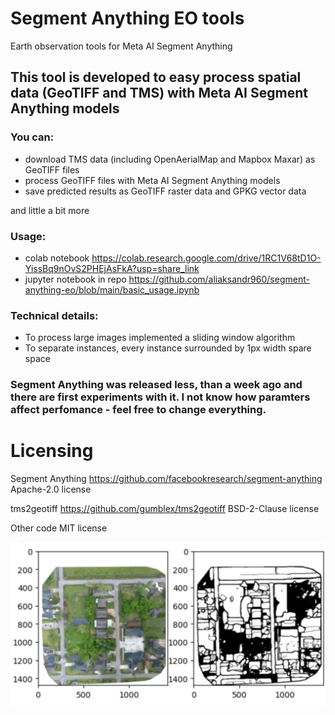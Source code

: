 # Segment Anything EO tools
Earth observation tools for Meta AI Segment Anything

## This tool is developed to easy process spatial data (GeoTIFF and TMS) with Meta AI Segment Anything models

### You can:
- download TMS data (including OpenAerialMap and Mapbox Maxar) as GeoTIFF files
- process GeoTIFF files with Meta AI Segment Anything models
- save predicted results as GeoTIFF raster data and GPKG vector data

and little a bit more

### Usage:
- colab notebook https://colab.research.google.com/drive/1RC1V68tD1O-YissBq9nOvS2PHEjAsFkA?usp=share_link
- jupyter notebook in repo https://github.com/aliaksandr960/segment-anything-eo/blob/main/basic_usage.ipynb

### Technical details:
- To process large images implemented a sliding window algorithm
- To separate instances, every instance surrounded by 1px width spare space

### Segment Anything was released less, than a week ago and there are first experiments with it. I not know how paramters affect perfomance - feel free to change everything.

# Licensing

Segment Anything https://github.com/facebookresearch/segment-anything
Apache-2.0 license 

tms2geotiff https://github.com/gumblex/tms2geotiff
BSD-2-Clause license 

Other code MIT license


![Alt text](title_sameo.png?raw=true "Title")
